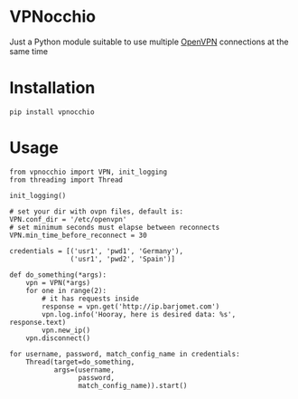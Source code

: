VPNocchio
=========

Just a Python module suitable to use multiple [OpenVPN](https://openvpn.net/) connections at the same time

Installation
============

    pip install vpnocchio

Usage
=====
```
from vpnocchio import VPN, init_logging
from threading import Thread

init_logging()

# set your dir with ovpn files, default is:
VPN.conf_dir = '/etc/openvpn'
# set minimum seconds must elapse between reconnects
VPN.min_time_before_reconnect = 30

credentials = [('usr1', 'pwd1', 'Germany'),
               ('usr1', 'pwd2', 'Spain')]

def do_something(*args):
    vpn = VPN(*args)
    for one in range(2):
        # it has requests inside
        response = vpn.get('http://ip.barjomet.com')
        vpn.log.info('Hooray, here is desired data: %s',  response.text)
        vpn.new_ip()
    vpn.disconnect()

for username, password, match_config_name in credentials:
    Thread(target=do_something,
           args=(username,
                 password,
                 match_config_name)).start()
```
